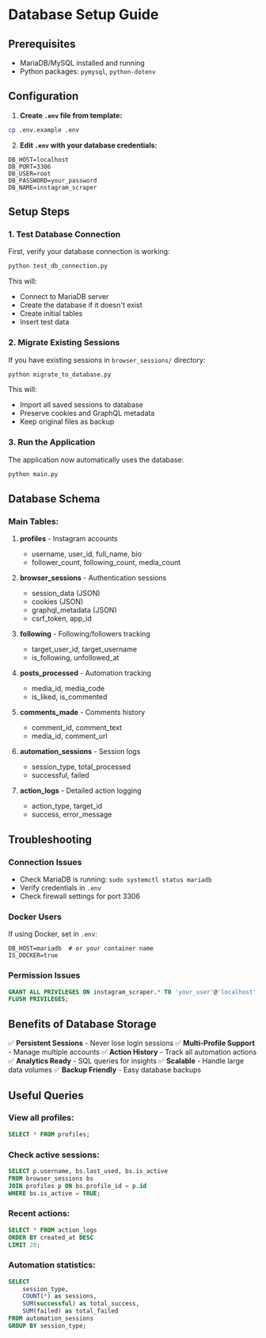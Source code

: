 # Database Setup Guide

## Prerequisites
- MariaDB/MySQL installed and running
- Python packages: `pymysql`, `python-dotenv`

## Configuration

1. **Create `.env` file from template:**
```bash
cp .env.example .env
```

2. **Edit `.env` with your database credentials:**
```env
DB_HOST=localhost
DB_PORT=3306
DB_USER=root
DB_PASSWORD=your_password
DB_NAME=instagram_scraper
```

## Setup Steps

### 1. Test Database Connection
First, verify your database connection is working:
```bash
python test_db_connection.py
```

This will:
- Connect to MariaDB server
- Create the database if it doesn't exist
- Create initial tables
- Insert test data

### 2. Migrate Existing Sessions
If you have existing sessions in `browser_sessions/` directory:
```bash
python migrate_to_database.py
```

This will:
- Import all saved sessions to database
- Preserve cookies and GraphQL metadata
- Keep original files as backup

### 3. Run the Application
The application now automatically uses the database:
```bash
python main.py
```

## Database Schema

### Main Tables:

1. **profiles** - Instagram accounts
   - username, user_id, full_name, bio
   - follower_count, following_count, media_count

2. **browser_sessions** - Authentication sessions
   - session_data (JSON)
   - cookies (JSON)
   - graphql_metadata (JSON)
   - csrf_token, app_id

3. **following** - Following/followers tracking
   - target_user_id, target_username
   - is_following, unfollowed_at

4. **posts_processed** - Automation tracking
   - media_id, media_code
   - is_liked, is_commented

5. **comments_made** - Comments history
   - comment_id, comment_text
   - media_id, comment_url

6. **automation_sessions** - Session logs
   - session_type, total_processed
   - successful, failed

7. **action_logs** - Detailed action logging
   - action_type, target_id
   - success, error_message

## Troubleshooting

### Connection Issues
- Check MariaDB is running: `sudo systemctl status mariadb`
- Verify credentials in `.env`
- Check firewall settings for port 3306

### Docker Users
If using Docker, set in `.env`:
```env
DB_HOST=mariadb  # or your container name
IS_DOCKER=true
```

### Permission Issues
```sql
GRANT ALL PRIVILEGES ON instagram_scraper.* TO 'your_user'@'localhost';
FLUSH PRIVILEGES;
```

## Benefits of Database Storage

✅ **Persistent Sessions** - Never lose login sessions
✅ **Multi-Profile Support** - Manage multiple accounts
✅ **Action History** - Track all automation actions
✅ **Analytics Ready** - SQL queries for insights
✅ **Scalable** - Handle large data volumes
✅ **Backup Friendly** - Easy database backups

## Useful Queries

### View all profiles:
```sql
SELECT * FROM profiles;
```

### Check active sessions:
```sql
SELECT p.username, bs.last_used, bs.is_active 
FROM browser_sessions bs 
JOIN profiles p ON bs.profile_id = p.id 
WHERE bs.is_active = TRUE;
```

### Recent actions:
```sql
SELECT * FROM action_logs 
ORDER BY created_at DESC 
LIMIT 20;
```

### Automation statistics:
```sql
SELECT 
    session_type,
    COUNT(*) as sessions,
    SUM(successful) as total_success,
    SUM(failed) as total_failed
FROM automation_sessions
GROUP BY session_type;
```